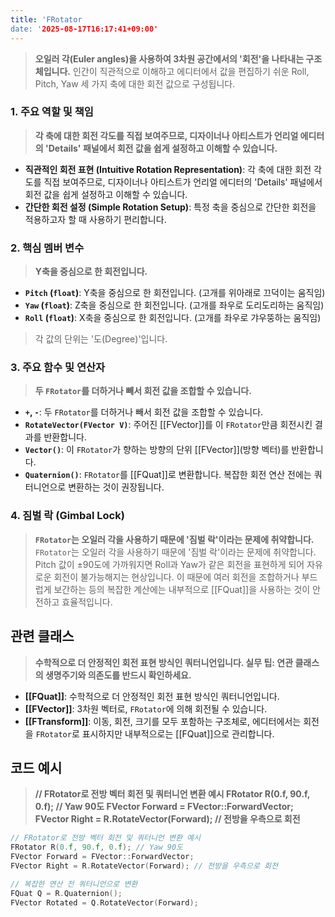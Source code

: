 ```yaml
---
title: 'FRotator
date: '2025-08-17T16:17:41+09:00'
---
```




> **오일러 각(Euler angles)을 사용하여 3차원 공간에서의 '회전'을 나타내는 구조체입니다.** 인간이 직관적으로 이해하고 에디터에서 값을 편집하기 쉬운 Roll, Pitch, Yaw 세 가지 축에 대한 회전 값으로 구성됩니다.

### **1. 주요 역할 및 책임**
> **각 축에 대한 회전 각도를 직접 보여주므로, 디자이너나 아티스트가 언리얼 에디터의 'Details' 패널에서 회전 값을 쉽게 설정하고 이해할 수 있습니다.**
* **직관적인 회전 표현 (Intuitive Rotation Representation)**:
	각 축에 대한 회전 각도를 직접 보여주므로, 디자이너나 아티스트가 언리얼 에디터의 'Details' 패널에서 회전 값을 쉽게 설정하고 이해할 수 있습니다.
* **간단한 회전 설정 (Simple Rotation Setup)**:
	특정 축을 중심으로 간단한 회전을 적용하고자 할 때 사용하기 편리합니다.

### **2. 핵심 멤버 변수**
> **Y축을 중심으로 한 회전입니다.**
* **`Pitch` (`float`)**:
	Y축을 중심으로 한 회전입니다. (고개를 위아래로 끄덕이는 움직임)
* **`Yaw` (`float`)**:
	Z축을 중심으로 한 회전입니다. (고개를 좌우로 도리도리하는 움직임)
* **`Roll` (`float`)**:
	X축을 중심으로 한 회전입니다. (고개를 좌우로 갸우뚱하는 움직임)

> 각 값의 단위는 '도(Degree)'입니다.

### **3. 주요 함수 및 연산자**
> **두 `FRotator`를 더하거나 빼서 회전 값을 조합할 수 있습니다.**
* **`+`, `-`**:
	두 `FRotator`를 더하거나 빼서 회전 값을 조합할 수 있습니다.
* **`RotateVector(FVector V)`**:
	주어진 [[FVector]]를 이 `FRotator`만큼 회전시킨 결과를 반환합니다.
* **`Vector()`**:
	이 `FRotator`가 향하는 방향의 단위 [[FVector]](방향 벡터)를 반환합니다.
* **`Quaternion()`**:
	`FRotator`를 [[FQuat]]로 변환합니다. 복잡한 회전 연산 전에는 쿼터니언으로 변환하는 것이 권장됩니다.

### **4. 짐벌 락 (Gimbal Lock)**
> **`FRotator`는 오일러 각을 사용하기 때문에 '짐벌 락'이라는 문제에 취약합니다.**
`FRotator`는 오일러 각을 사용하기 때문에 '짐벌 락'이라는 문제에 취약합니다. Pitch 값이 ±90도에 가까워지면 Roll과 Yaw가 같은 회전을 표현하게 되어 자유로운 회전이 불가능해지는 현상입니다. 이 때문에 여러 회전을 조합하거나 부드럽게 보간하는 등의 복잡한 계산에는 내부적으로 [[FQuat]]을 사용하는 것이 안전하고 효율적입니다.

## 관련 클래스
> **수학적으로 더 안정적인 회전 표현 방식인 쿼터니언입니다. 실무 팁: 연관 클래스의 생명주기와 의존도를 반드시 확인하세요.**
* **[[FQuat]]**:
	수학적으로 더 안정적인 회전 표현 방식인 쿼터니언입니다.
* **[[FVector]]**:
	3차원 벡터로, `FRotator`에 의해 회전될 수 있습니다.
* **[[FTransform]]**:
	이동, 회전, 크기를 모두 포함하는 구조체로, 에디터에서는 회전을 `FRotator`로 표시하지만 내부적으로는 [[FQuat]]으로 관리합니다.

## 코드 예시
> **// FRotator로 전방 벡터 회전 및 쿼터니언 변환 예시 FRotator R(0.f, 90.f, 0.f); // Yaw 90도 FVector Forward = FVector::ForwardVector; FVector Right = R.RotateVector(Forward); // 전방을 우측으로 회전**
```cpp
// FRotator로 전방 벡터 회전 및 쿼터니언 변환 예시
FRotator R(0.f, 90.f, 0.f); // Yaw 90도
FVector Forward = FVector::ForwardVector;
FVector Right = R.RotateVector(Forward); // 전방을 우측으로 회전

// 복잡한 연산 전 쿼터니언으로 변환
FQuat Q = R.Quaternion();
FVector Rotated = Q.RotateVector(Forward);
```

